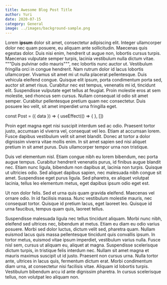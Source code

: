 ```yaml
---
title: Awesome Blog Post Title
author: Yuri
date: 2020-07-15
category: General
image: ../images/background-sample.png
---
```


Lorem **ipsum** dolor sit amet, consectetur adipiscing elit. Integer ullamcorper dolor nec quam posuere, eu aliquam ante sollicitudin. Maecenas quis egestas dolor. Duis nisi enim, hendrerit ut augue non, lobortis cursus turpis. Maecenas vulputate semper turpis, lacinia vestibulum nulla dictum vitae. """Duis pulvinar odio mauris""", nec lobortis nunc auctor ut. Vestibulum fringilla orci in congue hendrerit. Nam rutrum dolor id lacus lobortis ullamcorper. Vivamus sit amet mi ut nulla placerat pellentesque. Duis vehicula eleifend congue. Quisque elit ipsum, porta condimentum porta sed, auctor sit amet risus. Curabitur nec est tempus, venenatis mi id, tincidunt elit. Suspendisse vulputate eget tellus at feugiat. Proin molestie eros at sem molestie, sed rhoncus sem cursus. Nullam consequat id odio sit amet semper. Curabitur pellentesque pretium quam nec consectetur. Duis posuere leo velit, sit amet imperdiet urna fringilla eget.

<code-highlight>
const Post = ({ data }) => {
  useEffect(() => {
}, [])
</code-highlight>

Proin eget magna eget nisi suscipit interdum sed ac odio. Praesent tortor justo, accumsan id viverra vel, consequat vel leo. Etiam at accumsan lorem. Fusce dapibus vestibulum velit sit amet blandit. Donec at tortor a dolor dignissim viverra vitae mollis enim. In sit amet sapien sed nisi aliquet pretium in sit amet purus. Duis ullamcorper tempor urna non tristique.

Duis vel elementum nisl. Etiam congue nibh eu lorem bibendum, nec porta augue tempus. Curabitur hendrerit venenatis purus, id finibus augue blandit nec. Etiam nunc ligula, bibendum non dapibus at, lacinia non turpis. Quisque ut ultricies odio. Sed aliquet dapibus sapien, nec malesuada nibh congue sit amet. Suspendisse eget purus ligula. Sed pharetra, ex aliquet volutpat lacinia, tellus leo elementum metus, eget dapibus ipsum odio eget est.

Ut non dolor felis. Sed et urna quis quam gravida eleifend. Maecenas vel ornare odio. In id facilisis massa. Nunc vestibulum molestie mauris, nec consequat tortor. Quisque id pretium lacus, eget laoreet leo. Quisque id urna faucibus, tempus quam quis, laoreet tellus.

Suspendisse malesuada ligula nec tellus tincidunt aliquam. Morbi nunc nibh, eleifend sed ultrices nec, bibendum at metus. Etiam eu diam eu odio varius posuere. Morbi sed dolor luctus, dictum velit sed, pharetra quam. Nullam euismod lacus quis massa pellentesque tincidunt quis convallis ipsum. In tortor metus, euismod vitae ipsum imperdiet, vestibulum varius nulla. Fusce nisl sem, cursus ut aliquam eu, aliquet at magna. Suspendisse scelerisque dictum turpis, in tristique felis interdum nec. Nullam sit amet magna et mauris maximus suscipit ut id justo. Praesent non cursus urna. Nulla tortor ante, ultrices in lacus quis, fermentum dictum erat. Morbi condimentum diam urna, at consectetur nisi facilisis vitae. Aliquam id lobortis turpis. Vestibulum bibendum arcu id ante dignissim pharetra. In cursus scelerisque tellus, non volutpat leo aliquam non.